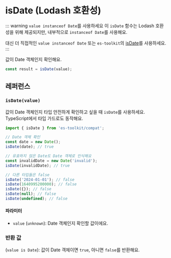 # isDate (Lodash 호환성)

::: warning `value instanceof Date`를 사용하세요
이 `isDate` 함수는 Lodash 호환성을 위해 제공되지만, 내부적으로 `instanceof Date`를 사용해요.

대신 더 직접적인 `value instanceof Date` 또는 `es-toolkit`의 [isDate](../../predicate/isDate.md)를 사용하세요.
:::

값이 Date 객체인지 확인해요.

```typescript
const result = isDate(value);
```

## 레퍼런스

### `isDate(value)`

값이 Date 객체인지 타입 안전하게 확인하고 싶을 때 `isDate`를 사용하세요. TypeScript에서 타입 가드로도 동작해요.

```typescript
import { isDate } from 'es-toolkit/compat';

// Date 객체 확인
const date = new Date();
isDate(date); // true

// 유효하지 않은 Date도 Date 객체로 인식해요
const invalidDate = new Date('invalid');
isDate(invalidDate); // true

// 다른 타입들은 false
isDate('2024-01-01'); // false
isDate(1640995200000); // false
isDate({}); // false
isDate(null); // false
isDate(undefined); // false
```

#### 파라미터

- `value` (`unknown`): Date 객체인지 확인할 값이에요.

### 반환 값

(`value is Date`): 값이 Date 객체이면 `true`, 아니면 `false`를 반환해요.
